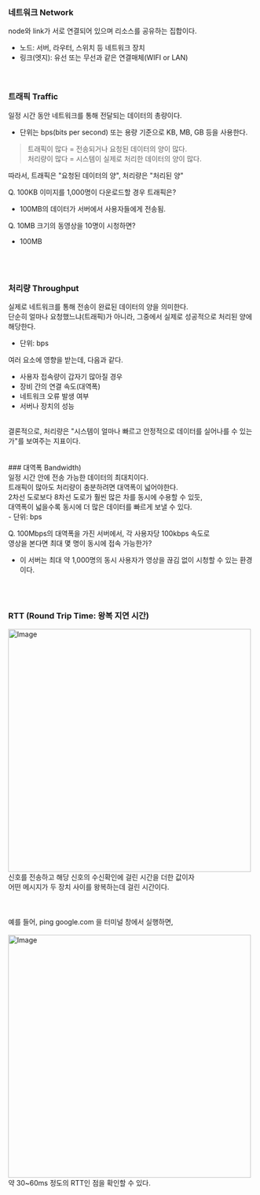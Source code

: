 ### 네트워크 Network <br>
node와 link가 서로 연결되어 있으며 리소스를 공유하는 집합이다. <br>
- 노드: 서버, 라우터, 스위치 등 네트워크 장치
- 링크(엣지): 유선 또는 무선과 같은 연결매체(WIFI or LAN)
<br><br><br>
### 트래픽 Traffic <br>
일정 시간 동안 네트워크를 통해 전달되는 데이터의 총량이다. <br>
- 단위는 bps(bits per second) 또는 용량 기준으로 KB, MB, GB 등을 사용한다. <br>
> 트래픽이 많다 = 전송되거나 요청된 데이터의 양이 많다. <br>
> 처리량이 많다 = 시스템이 실제로 처리한 데이터의 양이 많다. <br>

따라서, 트래픽은 "요청된 데이터의 양", 처리량은 "처리된 양"<br>

Q. 100KB 이미지를 1,000명이 다운로드할 경우 트래픽은?<br>
- 100MB의 데이터가 서버에서 사용자들에게 전송됨.<br>

Q. 10MB 크기의 동영상을 10명이 시청하면?<br>
- 100MB<br>
<br><br><br>
### 처리량 Throughput <br>
실제로 네트워크를 통해 전송이 완료된 데이터의 양을 의미한다.<br>
단순히 얼마나 요청했느냐(트래픽)가 아니라, 그중에서 실제로 성공적으로 처리된 양에 해당한다.<br>
- 단위: bps<br>

여러 요소에 영향을 받는데, 다음과 같다.<br>
- 사용자 접속량이 갑자기 많아질 경우
- 장비 간의 연결 속도(대역폭)
- 네트워크 오류 발생 여부
- 서버나 장치의 성능
<br>
결론적으로, 처리량은 "시스템이 얼마나 빠르고 안정적으로 데이터를 실어나를 수 있는가"를 보여주는 지표이다.<br>
<br><br>
### 대역폭 Bandwidth)  <br>
일정 시간 안에 전송 가능한 데이터의 최대치이다.<br>
트래픽이 많아도 처리량이 충분하려면 대역폭이 넓어야한다.<br>
2차선 도로보다 8차선 도로가 훨씬 많은 차를 동시에 수용할 수 있듯,<br>
대역폭이 넓을수록 동시에 더 많은 데이터를 빠르게 보낼 수 있다.<br>
- 단위: bps<br>

Q. 100Mbps의 대역폭을 가진 서버에서, 각 사용자당 100kbps 속도로 <br>
영상을 본다면 최대 몇 명이 동시에 접속 가능한가?<br>
- 이 서버는 최대 약 1,000명의 동시 사용자가 영상을 끊김 없이 시청할 수 있는 환경이다.<br>

<br><br>
### RTT (Round Trip Time: 왕복 지연 시간)<br>
<img width="494" alt="Image" src="https://github.com/user-attachments/assets/2fd9b7b8-7b9b-4d20-a17b-eb615f0b9f58" /><br>
신호를 전송하고 해당 신호의 수신확인에 걸린 시간을 더한 값이자<br>
어떤 메시지가 두 장치 사이를 왕복하는데 걸린 시간이다.<br>
<br><br><br>
예를 들어, ping google.com 을 터미널 창에서 실행하면,<br><br>
<img width="494" alt="Image" src="https://github.com/user-attachments/assets/72e2ef4c-7b9c-40c9-a3f1-8fd5e7affc77" /><br>
약 30~60ms 정도의 RTT인 점을 확인할 수 있다.<br>





